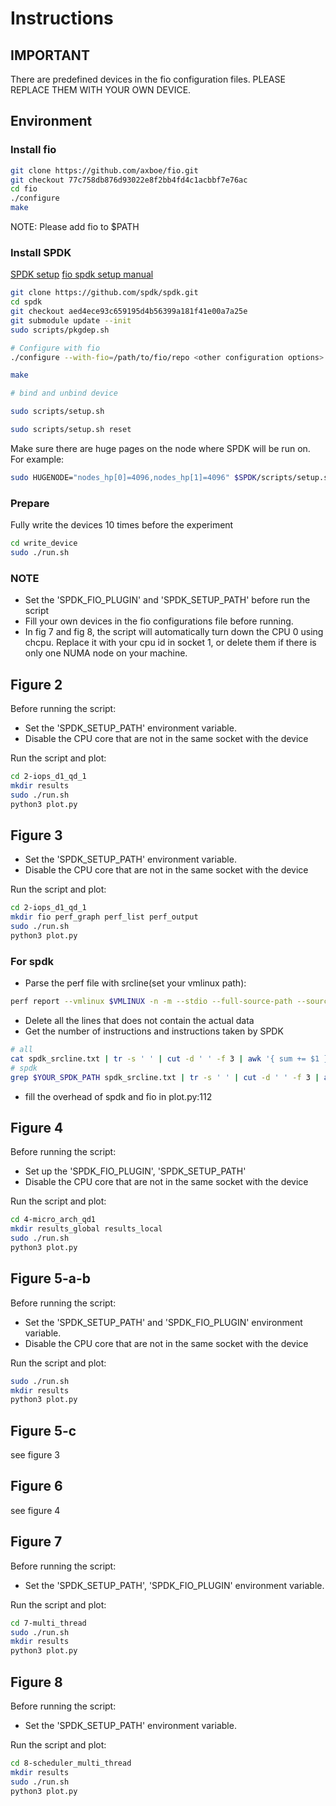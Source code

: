 # Instructions

## IMPORTANT

There are predefined devices in the fio configuration files. PLEASE REPLACE THEM WITH YOUR OWN DEVICE.

## Environment

### Install fio

```bash
git clone https://github.com/axboe/fio.git
git checkout 77c758db876d93022e8f2bb4fd4c1acbbf7e76ac
cd fio
./configure
make
```

NOTE: Please add fio to $PATH

### Install SPDK

[SPDK setup](https://spdk.io/doc/getting_started.html)
[fio spdk setup manual](https://github.com/spdk/spdk/blob/master/examples/nvme/fio_plugin/README.md)

```bash
git clone https://github.com/spdk/spdk.git
cd spdk
git checkout aed4ece93c659195d4b56399a181f41e00a7a25e
git submodule update --init
sudo scripts/pkgdep.sh

# Configure with fio
./configure --with-fio=/path/to/fio/repo <other configuration options>

make

# bind and unbind device

sudo scripts/setup.sh

sudo scripts/setup.sh reset

```

Make sure there are huge pages on the node where SPDK will be run on. For example:

```bash
sudo HUGENODE="nodes_hp[0]=4096,nodes_hp[1]=4096" $SPDK/scripts/setup.sh
```



### Prepare

Fully write the devices 10 times before the experiment
```bash
cd write_device
sudo ./run.sh
```

### NOTE

* Set the 'SPDK_FIO_PLUGIN' and 'SPDK_SETUP_PATH' before run the script
* Fill your own devices in the fio configurations file before running.
* In fig 7 and fig 8, the script will automatically turn down the CPU 0 using chcpu. Replace it with your cpu id in socket 1, or delete them if there is only one NUMA node on your machine.

## Figure 2

Before running the script:

* Set the 'SPDK_SETUP_PATH' environment variable.
* Disable the CPU core that are not in the same socket with the device

Run the script and plot:

```bash
cd 2-iops_d1_qd_1
mkdir results
sudo ./run.sh
python3 plot.py
```

## Figure 3

* Set the 'SPDK_SETUP_PATH' environment variable.
* Disable the CPU core that are not in the same socket with the device

Run the script and plot:

```bash
cd 2-iops_d1_qd_1
mkdir fio perf_graph perf_list perf_output
sudo ./run.sh
python3 plot.py
```

### For spdk

* Parse the perf file with srcline(set your vmlinux path):

```bash
perf report --vmlinux $VMLINUX -n -m --stdio --full-source-path --source -s symbol,srcline -i perf_output/spdk_fio.perf.out >> spdk_srcline.txt;

```

* Delete all the lines that does not contain the actual data
* Get the number of instructions and instructions taken by SPDK

```bash
# all
cat spdk_srcline.txt | tr -s ' ' | cut -d ' ' -f 3 | awk '{ sum += $1 } END { print sum }'
# spdk
grep $YOUR_SPDK_PATH spdk_srcline.txt | tr -s ' ' | cut -d ' ' -f 3 | awk '{ sum += $1 } END { print sum }'
```

* fill the overhead of spdk and fio in plot.py:112


## Figure 4

Before running the script:

* Set up the 'SPDK_FIO_PLUGIN', 'SPDK_SETUP_PATH'
* Disable the CPU core that are not in the same socket with the device

Run the script and plot:

```bash
cd 4-micro_arch_qd1
mkdir results_global results_local
sudo ./run.sh
python3 plot.py
```

## Figure 5-a-b

Before running the script:

* Set the 'SPDK_SETUP_PATH' and 'SPDK_FIO_PLUGIN' environment variable.
* Disable the CPU core that are not in the same socket with the device

Run the script and plot:

```bash
sudo ./run.sh
mkdir results
python3 plot.py
```

## Figure 5-c

see figure 3

## Figure 6

see figure 4

## Figure 7

Before running the script:

* Set the 'SPDK_SETUP_PATH', 'SPDK_FIO_PLUGIN' environment variable.

Run the script and plot:

```bash
cd 7-multi_thread
sudo ./run.sh
mkdir results
python3 plot.py
```

## Figure 8

Before running the script:

* Set the 'SPDK_SETUP_PATH' environment variable.

Run the script and plot:

```bash
cd 8-scheduler_multi_thread
mkdir results
sudo ./run.sh
python3 plot.py
```